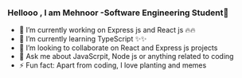 ### Hellooo , I am Mehnoor -Software Engineering Student👋


- 🔭 I’m currently working on Express js and React js 🔥🔥
- 🌱 I’m currently learning TypeScript ✨✨
- 👯 I’m looking to collaborate on React and Express js projects
- 💬 Ask me about JavaScrpit, Node js or anything related to coding  
- ⚡ Fun fact: Apart from coding, I love planting and memes



